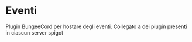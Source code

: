 # Eventi

Plugin BungeeCord per hostare degli eventi.
Collegato a dei plugin presenti in ciascun server spigot
